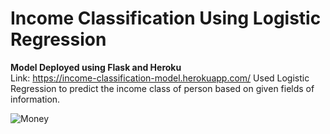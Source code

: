 # Income Classification Using Logistic Regression
**Model Deployed using Flask and Heroku**<br>
Link: https://income-classification-model.herokuapp.com/
Used Logistic Regression to predict the income class of person based on given fields of information.

![Money](https://github.com/Sharan-Babu/Income-Classification-ML-API/blob/master/download.jpg)

